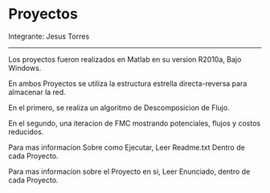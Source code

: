 Proyectos
===================
Integrante:
    Jesus Torres
***************************************

Los proyectos fueron realizados en Matlab en su version R2010a, Bajo Windows.

En ambos Proyectos se utiliza la estructura estrella directa-reversa para almacenar la red.

En el primero, se realiza un algoritmo de Descomposicion de Flujo.

En el segundo, una iteracion de FMC mostrando potenciales, flujos y costos reducidos.

Para mas informacion Sobre como Ejecutar, Leer Readme.txt Dentro de cada Proyecto.

Para mas informacion sobre el Proyecto en si, Leer Enunciado, dentro de cada Proyecto.
